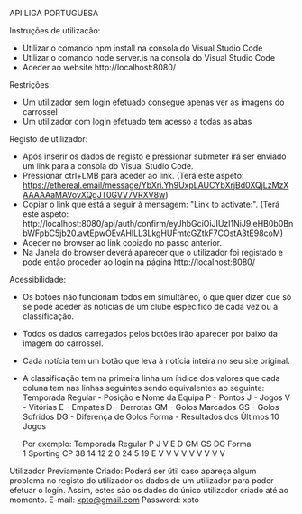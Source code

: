 API LIGA PORTUGUESA

Instruções de utilização: 

 - Utilizar o comando npm install na consola do Visual Studio Code
 - Utilizar o comando node server.js na consola do Visual Studio Code
 - Aceder ao website http://localhost:8080/

Restrições:

 - Um utilizador sem login efetuado consegue apenas ver as imagens do carrossel
 - Um utilizador com login efetuado tem acesso a todas as abas

Registo de utilizador:

 - Após inserir os dados de registo e pressionar submeter irá ser enviado um link para a consola do Visual Studio Code.
 - Pressionar ctrl+LMB para aceder ao link. (Terá este aspeto: https://ethereal.email/message/YbXri.Yh9UxpLAUCYbXrjBd0XQjLzMzXAAAAAaMAVovXQgJT0GVV7VRXV8w)
 - Copiar o link que está a seguir à mensagem: "Link to activate:". (Terá este aspeto: http://localhost:8080/api/auth/confirm/eyJhbGciOiJIUzI1NiJ9.eHB0b0BnbWFpbC5jb20.avtEpwOEvAHILL3LkgHUFmtcGZtkF7COstA3tE98coM)
 - Aceder no browser ao link copiado no passo anterior.
 - Na Janela do browser deverá aparecer que o utilizador foi registado e pode então proceder ao login na página http://localhost:8080/

Acessibilidade:

 - Os botões não funcionam todos em simultâneo, o que quer dizer que só se pode aceder às noticias de um clube especifico de cada vez ou à classificação.
 - Todos os dados carregados pelos botões irão aparecer por baixo da imagem do carrossel.
 - Cada notícia tem um botão que leva à notícia inteira no seu site original.
 - A classificação tem na primeira linha um índice dos valores que cada coluna tem nas linhas seguintes sendo equivalentes ao seguinte: 
        Temporada Regular - Posição e Nome da Equipa
        P - Pontos
        J - Jogos
        V - Vitórias
        E - Empates
        D - Derrotas
        GM - Golos Marcados
        GS - Golos Sofridos
        DG - Diferença de Golos
        Forma - Resultados dos Últimos 10 Jogos

    Por exemplo:    Temporada Regular   P   J   V   E   D   GM  GS DG   Forma
    <br/>
                    1 Sporting CP       38  14  12  2   0   24  5  19   E V V V V V V V V V

Utilizador Previamente Criado:
    Poderá ser útil caso apareça algum problema no registo do utilizador os dados de um utilizador para poder efetuar o login.
    Assim, estes são os dados do único utilizador criado até ao momento.
        E-mail: xpto@gmail.com
        Password: xpto